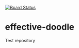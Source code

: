 [![Board Status](https://bluetoothsig.visualstudio.com/f5cb2b38-f556-4e5e-9c40-71f4f66ce8fc/6a7c7790-dfbb-417a-a907-1b05f8790e70/_apis/work/boardbadge/a0d69001-4844-4f48-9e62-95ad1a5a69bd)](https://bluetoothsig.visualstudio.com/f5cb2b38-f556-4e5e-9c40-71f4f66ce8fc/_boards/board/t/6a7c7790-dfbb-417a-a907-1b05f8790e70/Microsoft.RequirementCategory)
# effective-doodle
Test repository
